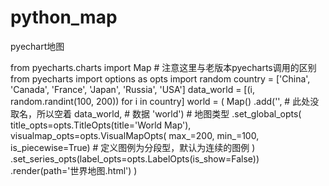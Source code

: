 # python_map
pyechart地图

from pyecharts.charts import Map  # 注意这里与老版本pyecharts调用的区别
from pyecharts import options as opts
import random
country = ['China', 'Canada', 'France', 'Japan', 'Russia', 'USA']
data_world = [(i, random.randint(100, 200)) for i in country]
world = (
    Map()
    .add('', # 此处没取名，所以空着
    	data_world, # 数据
    	'world') # 地图类型
    .set_global_opts(
        title_opts=opts.TitleOpts(title='World Map'),
        visualmap_opts=opts.VisualMapOpts(
            max_=200,
            min_=100,
            is_piecewise=True)  # 定义图例为分段型，默认为连续的图例
    )
    .set_series_opts(label_opts=opts.LabelOpts(is_show=False))
    .render(path='世界地图.html')
)
